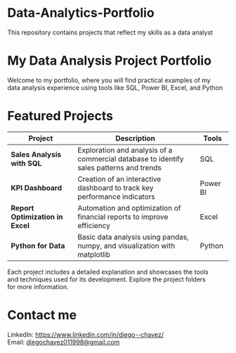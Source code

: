 # Data-Analytics-Portfolio
This repository contains projects that reflect my skills as a data analyst
# My Data Analysis Project Portfolio
Welcome to my portfolio, where you will find practical examples of my  
data analysis experience using tools like SQL, Power BI, Excel, and Python

# Featured Projects
| **Project**| **Description**| **Tools**|
|-------------------------------------|-----------------------------------------------------------------------------------------------------|-----------------------|
| **Sales Analysis with SQL**         | Exploration and analysis of a commercial database to identify sales patterns and trends| SQL|
| **KPI Dashboard**                   | Creation of an interactive dashboard to track key performance indicators| Power BI|
| **Report Optimization in Excel**    | Automation and optimization of financial reports to improve efficiency| Excel|
| **Python for Data** | Basic data analysis using pandas, numpy, and visualization with matplotlib| Python|

Each project includes a detailed explanation and showcases the tools  
and techniques used for its development. Explore the project folders  
for more information.

# Contact me
LinkedIn: https://www.linkedin.com/in/diego--chavez/  
Email: diegochavez011998@gmail.com
